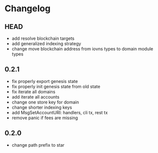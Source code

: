 # Changelog 

## HEAD

- add resolve blockchain targets
- add generalized indexing strategy
- change move blockchain address from iovns types to domain module types


## 0.2.1

- fix properly export genesis state
- fix properly init genesis state from old state
- fix iterate all domains
- add iterate all accounts
- change one store key for domain
- change shorter indexing keys
- add MsgSetAccountURI: handlers, cli tx, rest tx
- remove panic if fees are missing

## 0.2.0
- change path prefix to star